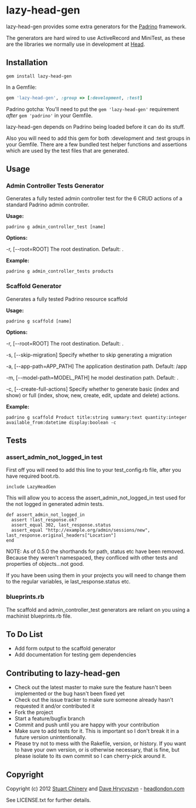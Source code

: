 # lazy-head-gen

lazy-head-gen provides some extra generators for the 
[Padrino](https://github.com/padrino/padrino-framework) framework.

The generators are hard wired to use ActiveRecord and MiniTest, 
as these are the libraries we normally use in development at 
[Head](http://www.headlondon.com).

## Installation

```
gem install lazy-head-gen
```

In a Gemfile:

```ruby
gem 'lazy-head-gen', :group => [:development, :test]
```

Padrino gotcha: You'll need to put the `gem 'lazy-head-gen'` requirement *after* `gem 'padrino'` in your Gemfile.

lazy-head-gen depends on Padrino being loaded before it can do its stuff.

Also you will need to add this gem for both :development and :test groups in your Gemfile. There are a few bundled test helper functions and assertions which are used by the test files that are generated.

## Usage

### Admin Controller Tests Generator

Generates a fully tested admin controller test for the 6 CRUD actions of a standard Padrino admin controller.

**Usage:**

```
padrino g admin_controller_test [name]
```

**Options:**

-r, [--root=ROOT] The root destination. Default: .

**Example:**

```
padrino g admin_controller_tests products
```

### Scaffold Generator

Generates a fully tested Padrino resource scaffold

**Usage:**

```
padrino g scaffold [name]
```

**Options:**

-r, [--root=ROOT] The root destination. Default: .

-s, [--skip-migration] Specify whether to skip generating a migration

-a, [--app-path=APP_PATH] The application destination path. Default: /app

-m, [--model-path=MODEL_PATH] he model destination path. Default: .

-c, [--create-full-actions] Specify whether to generate basic (index and show) or full (index, show, new, create, edit, update and delete) actions.

**Example:**

```
padrino g scaffold Product title:string summary:text quantity:integer available_from:datetime display:boolean -c
```

## Tests

### assert_admin_not_logged_in test

First off you will need to add this line to your test_config.rb file, after you have required boot.rb.

```
include LazyHeadGen
```

This will allow you to access the assert_admin_not_logged_in test used for the not logged in generated admin tests.

```
def assert_admin_not_logged_in
  assert !last_response.ok?
  assert_equal 302, last_response.status
  assert_equal "http://example.org/admin/sessions/new", last_response.original_headers["Location"]
end
```

NOTE: As of 0.5.0 the shorthands for path, status etc have been removed. Because they
weren't namespaced, they confliced with other tests and properties of objects...not good.

If you have been using them in your projects you will need to change them to the regular variables, ie last_response.status etc.

### blueprints.rb

The scaffold and admin_controller_test generators are reliant on you using a 
machinist blueprints.rb file.

## To Do List

* Add form output to the scaffold generator
* Add documentation for testing gem dependencies

## Contributing to lazy-head-gen

* Check out the latest master to make sure the feature hasn't been implemented or the bug hasn't been fixed yet
* Check out the issue tracker to make sure someone already hasn't requested it and/or contributed it
* Fork the project
* Start a feature/bugfix branch
* Commit and push until you are happy with your contribution
* Make sure to add tests for it. This is important so I don't break it in a future version unintentionally.
* Please try not to mess with the Rakefile, version, or history. If you want to have your own version, or is otherwise necessary, that is fine, but please isolate to its own commit so I can cherry-pick around it.

## Copyright

Copyright (c) 2012 [Stuart Chinery](http://www.headlondon.com/who-we-are#stuart-chinery) and [Dave Hrycyszyn](http://www.headlondon.com/who-we-are#david-hrycyszyn) - [headlondon.com](http://www.headlondon.com)

See LICENSE.txt for further details.